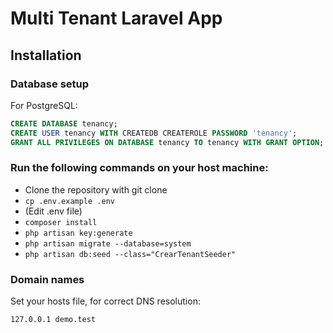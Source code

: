 # Multi Tenant Laravel App

## Installation

### Database setup

For PostgreSQL:

```sql
CREATE DATABASE tenancy;
CREATE USER tenancy WITH CREATEDB CREATEROLE PASSWORD 'tenancy';
GRANT ALL PRIVILEGES ON DATABASE tenancy TO tenancy WITH GRANT OPTION;
```

### Run the following commands on your host machine:

*  Clone the repository with git clone
*  `cp .env.example .env`
*  (Edit .env file)
*  `composer install`
*  `php artisan key:generate`
*  `php artisan migrate --database=system`
*  `php artisan db:seed --class="CrearTenantSeeder"`

### Domain names

Set your hosts file, for correct DNS resolution:

```bash
127.0.0.1 demo.test
```